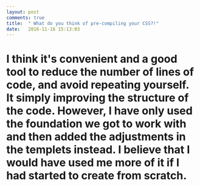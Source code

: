 ```yaml
---
layout: post
comments: true
title:  " What do you think of pre-compiling your CSS?!"
date:   2016-11-16 15:13:03
---
```




<div class="padded-multiline">
<artical>
  <h1>
    <strong>
     <p>I think it's convenient and a good tool to reduce the number of lines of code, and avoid repeating yourself. It simply improving the structure of the code.
      However, I have only used the foundation we got to work with and then added the adjustments in the templets instead. 
      I believe that I would have used me more of it if I had started to create from scratch.</p>
</h1>

</artical>
</div>
